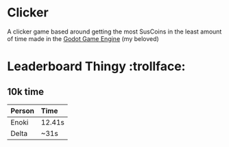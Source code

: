 # Clicker

A clicker game based around getting the most SusCoins in the least amount of time made in the [Godot Game Engine](https://godotengine.org) (my beloved) 

# Leaderboard Thingy :trollface:

## 10k time

|Person|Time  |
|:-----|:-----|
|Enoki |12.41s|
|Delta |~31s  |
